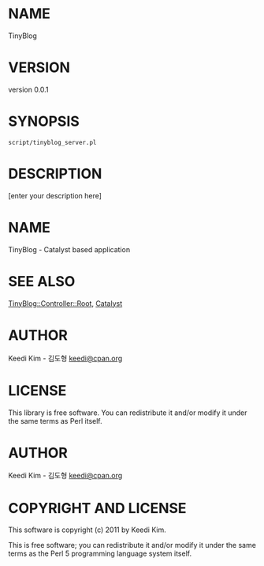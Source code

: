 # NAME

TinyBlog

# VERSION

version 0.0.1

# SYNOPSIS

    script/tinyblog_server.pl

# DESCRIPTION

[enter your description here]

# NAME

TinyBlog - Catalyst based application

# SEE ALSO

[TinyBlog::Controller::Root](http://search.cpan.org/perldoc?TinyBlog::Controller::Root), [Catalyst](http://search.cpan.org/perldoc?Catalyst)

# AUTHOR

Keedi Kim - 김도형 <keedi@cpan.org>

# LICENSE

This library is free software. You can redistribute it and/or modify
it under the same terms as Perl itself.

# AUTHOR

Keedi Kim - 김도형 <keedi@cpan.org>

# COPYRIGHT AND LICENSE

This software is copyright (c) 2011 by Keedi Kim.

This is free software; you can redistribute it and/or modify it under
the same terms as the Perl 5 programming language system itself.